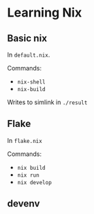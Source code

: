 # Learning Nix

## Basic nix

In `default.nix`.

Commands:

- `nix-shell`
- `nix-build`

Writes to simlink in `./result`

## Flake

In `flake.nix`

Commands:

- `nix build`
- `nix run`
- `nix develop`


## devenv